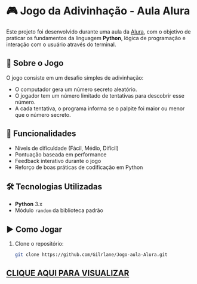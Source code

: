 # 🎮 Jogo da Adivinhação - Aula Alura

Este projeto foi desenvolvido durante uma aula da [Alura](https://www.alura.com.br/), com o objetivo de praticar os fundamentos da linguagem **Python**, lógica de programação e interação com o usuário através do terminal.

## 🧠 Sobre o Jogo

O jogo consiste em um desafio simples de adivinhação:
- O computador gera um número secreto aleatório.
- O jogador tem um número limitado de tentativas para descobrir esse número.
- A cada tentativa, o programa informa se o palpite foi maior ou menor que o número secreto.

## 📌 Funcionalidades

- Níveis de dificuldade (Fácil, Médio, Difícil)
- Pontuação baseada em performance
- Feedback interativo durante o jogo
- Reforço de boas práticas de codificação em Python

## 🛠️ Tecnologias Utilizadas

- **Python** 3.x
- Módulo `random` da biblioteca padrão

## ▶️ Como Jogar

1. Clone o repositório:

   ```bash
   git clone https://github.com/Gilrlane/Jogo-aula-Alura.git
## [CLIQUE AQUI PARA VISUALIZAR](https://jogo-aula-alura.vercel.app/)
